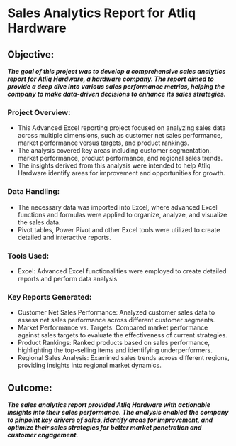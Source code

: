# Sales Analytics Report for Atliq Hardware

## Objective:
***The goal of this project was to develop a comprehensive sales analytics report for Atliq Hardware, a hardware company. The report aimed to provide a deep dive into various sales performance metrics, helping the company to make data-driven decisions to enhance its sales strategies.***

### Project Overview:
- This Advanced Excel reporting project focused on analyzing sales data across multiple dimensions, such as customer net sales performance, market performance versus targets, and product rankings.
- The analysis covered key areas including customer segmentation, market performance, product performance, and regional sales trends.
- The insights derived from this analysis were intended to help Atliq Hardware identify areas for improvement and opportunities for growth.

### Data Handling:
- The necessary data was imported into Excel, where advanced Excel functions and formulas were applied to organize, analyze, and visualize the sales data.
- Pivot tables, Power Pivot and other Excel tools were utilized to create detailed and interactive reports.

### Tools Used:
- Excel: Advanced Excel functionalities were employed to create detailed reports and perform data analysis
### Key Reports Generated:

- Customer Net Sales Performance: Analyzed customer sales data to assess net sales performance across different customer segments.
- Market Performance vs. Targets: Compared market performance against sales targets to evaluate the effectiveness of current strategies.
- Product Rankings: Ranked products based on sales performance, highlighting the top-selling items and identifying underperformers.
- Regional Sales Analysis: Examined sales trends across different regions, providing insights into regional market dynamics.

## Outcome:
***The sales analytics report provided Atliq Hardware with actionable insights into their sales performance. The analysis enabled the company to pinpoint key drivers of sales, identify areas for improvement, and optimize their sales strategies for better market penetration and customer engagement.***


